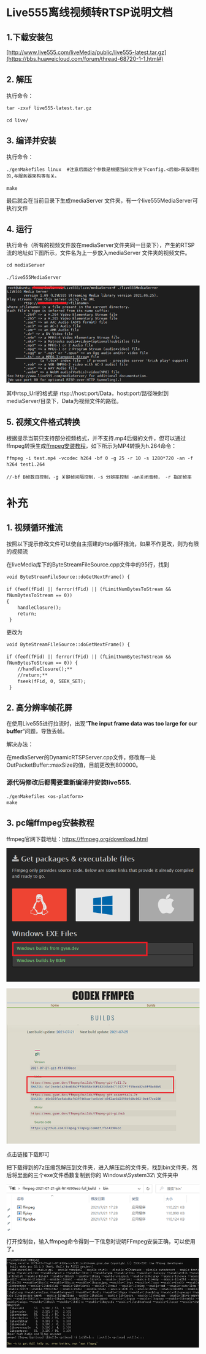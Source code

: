 # Live555离线视频转RTSP说明文档

## 1.下载安装包

[http://www.live555.com/liveMedia/public/live555-latest.tar.gz](https://bbs.huaweicloud.com/forum/thread-68720-1-1.html#)

## 2. 解压

执行命令：

```
tar -zxvf live555-latest.tar.gz

cd live/
```

## 3. 编译并安装

执行命令：

```
./genMakefiles linux  #注意后面这个参数是根据当前文件夹下config.<后缀>获取得到的,与服务器架构等有关。

make
```

最后就会在当前目录下生成mediaServer 文件夹，有一个live555MediaServer可执行文件

## 4. 运行

执行命令（所有的视频文件放在mediaServer文件夹同一目录下），产生的RTSP流的地址如下图所示，文件名为上一步放入mediaServer 文件夹的视频文件。

```
cd mediaServer

./live555MediaServer
```

![img](img/20210720145058139.png)

其中rtsp_Url的格式是 rtsp://host:port/Data，host:port/路径映射到mediaServer/目录下，Data为视频文件的路径。

## 5. 视频文件格式转换

根据提示当前只支持部分视频格式，并不支持.mp4后缀的文件，但可以通过ffmpeg转换生成[ffmpeg安装教程](##3.-pc端ffmpeg安装教程)，如下所示为MP4转换为h.264命令：

```
ffmpeg -i test.mp4 -vcodec h264 -bf 0 -g 25 -r 10 -s 1280*720 -an -f h264 test1.264

//-bf B帧数目控制，-g 关键帧间隔控制，-s 分辨率控制 -an关闭音频， -r 指定帧率
```

# 补充

## 1. 视频循环推流

按照以下提示修改文件可以使自主搭建的rtsp循环推流，如果不作更改，则为有限的视频流

在liveMedia库下的ByteStreamFileSource.cpp文件中的95行，找到

```
void ByteStreamFileSource::doGetNextFrame() {

if (feof(fFid) || ferror(fFid) || (fLimitNumBytesToStream && fNumBytesToStream == 0))
{
    handleClosure();
    return;
 }
```

更改为

```
void ByteStreamFileSource::doGetNextFrame() {

if (feof(fFid) || ferror(fFid) || (fLimitNumBytesToStream && fNumBytesToStream == 0)) {
    //handleClosure();**
    //return;**
    fseek(fFid, 0, SEEK_SET);
 }
```

## 2. 高分辨率帧花屏

在使用Live555进行拉流时，出现”**The input frame data was too large for our buffer**“问题，导致丢帧。

解决办法：

在mediaServer的DynamicRTSPServer.cpp文件，修改每一处OutPacketBuffer::maxSize的值，目前更改到800000。



### **源代码修改后都需要重新编译并安装live555.**

```
./genMakefiles <os-platform>
make
```

## 3. pc端ffmpeg安装教程

ffmpeg官网下载地址：https://ffmpeg.org/download.html

![img](img/20210722160540018.png)

![img](img/20210722160846743.png)

点击链接下载即可

把下载得到的7z压缩包解压到文件夹，进入解压后的文件夹，找到bin文件夹，然后将里面的三个exe文件悉数复制到你的 Windows\System32\ 文件夹中

![img](img/20210722191821287.png)

打开控制台，输入ffmpeg命令得到一下信息时说明FFmpeg安装正确，可以使用了。

![img](img/20210722191031307.png)
